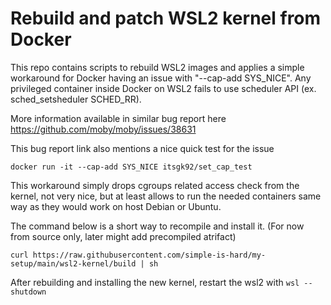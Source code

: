 # Rebuild and patch WSL2 kernel from Docker

This repo contains scripts to rebuild WSL2 images and applies a simple
workaround for Docker having an issue with "--cap-add SYS_NICE". Any
privileged container inside Docker on WSL2 fails to use scheduler API
(ex. sched_setsheduler SCHED_RR).

More information available in similar bug report here
<https://github.com/moby/moby/issues/38631>

This bug report link also mentions a nice quick test for the issue
```
docker run -it --cap-add SYS_NICE itsgk92/set_cap_test
```

This workaround simply drops cgroups related access check from the
kernel, not very nice, but at least allows to run the needed containers
same way as they would work on host Debian or Ubuntu.

The command below is a short way to recompile and install it. (For now
from source only, later might add precompiled atrifact)
```
curl https://raw.githubusercontent.com/simple-is-hard/my-setup/main/wsl2-kernel/build | sh
```

After rebuilding and installing the new kernel, restart the wsl2 with `wsl --shutdown`